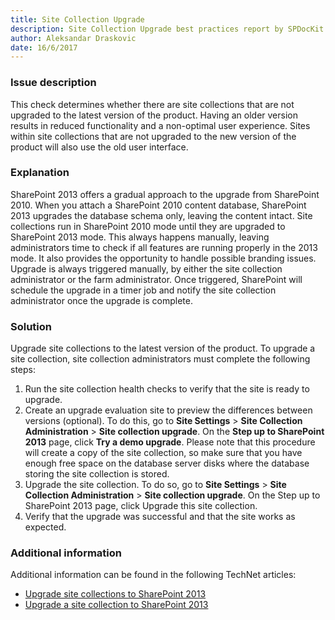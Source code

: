 ```yaml
---
title: Site Collection Upgrade
description: Site Collection Upgrade best practices report by SPDocKit determines whether there are site collections that are not upgraded to the latest version of the product.
author: Aleksandar Draskovic
date: 16/6/2017
---
```

### Issue description
This check determines whether there are site collections that are not upgraded to the latest version of the product. Having an older version results in reduced functionality and a non-optimal user experience. Sites within site collections that are not upgraded to the new version of the product will also use the old user interface.
### Explanation
SharePoint 2013 offers a gradual approach to the upgrade from SharePoint 2010. When you attach a SharePoint 2010 content database, SharePoint 2013 upgrades the database schema only, leaving the content intact. Site collections run in SharePoint 2010 mode until they are upgraded to SharePoint 2013 mode. This always happens manually, leaving administrators time to check if all features are running properly in the 2013 mode. It also provides the opportunity to handle possible branding issues. Upgrade is always triggered manually, by either the site collection administrator or the farm administrator. Once triggered, SharePoint will schedule the upgrade in a timer job and notify the site collection administrator once the upgrade is complete.
### Solution
Upgrade site collections to the latest version of the product. To upgrade a site collection, site collection administrators must complete the following steps:

1. Run the site collection health checks to verify that the site is ready to upgrade.
1. Create an upgrade evaluation site to preview the differences between versions (optional). To do this, go to **Site Settings** > **Site Collection Administration** > **Site collection upgrade**. On the **Step up to SharePoint 2013** page, click **Try a demo upgrade**. Please note that this procedure will create a copy of the site collection, so make sure that you have enough free space on the database server disks where the database storing the site collection is stored.
1. Upgrade the site collection. To do so, go to **Site Settings** > **Site Collection Administration** > **Site collection upgrade**. On the Step up to SharePoint 2013 page, click Upgrade this site collection.
1. Verify that the upgrade was successful and that the site works as expected.
### Additional information 
Additional information can be found in the following TechNet articles:
* [Upgrade site collections to SharePoint 2013](https://technet.microsoft.com/en-us/library/jj219474.aspx)
* [Upgrade a site collection to SharePoint 2013](https://technet.microsoft.com/en-us/library/jj219650.aspx)